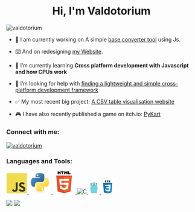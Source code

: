 <h1 align="center">Hi, I'm Valdotorium</h1>


<p align="left"> <img src="https://komarev.com/ghpvc/?username=valdotorium&label=Profile%20views&color=0e75b6&style=flat" alt="valdotorium" /> </p>


- 🔭 I am currently working on A simple [base converter tool](https://github.com/Valdotorium/numbers-converter) using Js.

- ⌨️ And on redesigning [my Website](https://valdotorium.github.io/).

- 🌱 I’m currently learning **Cross platform development with Javascript and how CPUs work**

- 🤝 I’m looking for help with [finding a lightweight and simple cross-platform development framework](https://github.com/Valdotorium/Website)

- ✅ My most recent big project: [A CSV table visualisation website](https://valdotorium.github.io/GFS/)

- 🎮 I have also recently published a game on itch.io: [PyKart](https://valdotorium.itch.io/pykart)

<h3 align="left">Connect with me:</h3>
<p align="left">
<a href="https://www.leetcode.com/valdotorium" target="blank"><img align="center" src="https://raw.githubusercontent.com/rahuldkjain/github-profile-readme-generator/master/src/images/icons/Social/leet-code.svg" alt="valdotorium" height="30" width="40" /></a>
</p>

<h3 align="left">Languages and Tools:</h3>
<p align="left"> <a href="https://developer.mozilla.org/en-US/docs/Web/JavaScript" target="_blank" rel="noreferrer"> <img src="https://raw.githubusercontent.com/devicons/devicon/master/icons/javascript/javascript-original.svg" alt="javascript" width="55" height="55"/> </a><a href="https://www.python.org" target="_blank" rel="noreferrer"> <img src="https://raw.githubusercontent.com/devicons/devicon/master/icons/python/python-original.svg" alt="python" width="60" height="60"/> </a> <a href="https://www.w3.org/html/" target="_blank" rel="noreferrer"> <img src="https://raw.githubusercontent.com/devicons/devicon/master/icons/html5/html5-original-wordmark.svg" alt="html5" width="60" height="60"/> </a><img width="30" height="30" src="https://upload.wikimedia.org/wikipedia/commons/1/19/C_Logo.png" alt="C"><a href="https://golang.org" target="_blank" rel="noreferrer"> <img src="https://raw.githubusercontent.com/devicons/devicon/master/icons/go/go-original.svg" alt="go" width="30" height="30"/> </a>    <a href="https://www.w3schools.com/css/" target="_blank" rel="noreferrer"> <img src="https://raw.githubusercontent.com/devicons/devicon/master/icons/css3/css3-original-wordmark.svg" alt="css3" width="35" height="35"/> </a></p>
<img src="https://wakatime.com/badge/user/018f06ff-39df-4391-9ba5-5fb7abc2a8cd.svg">
<img width="640" src="https://wakatime.com/share/@018f06ff-39df-4391-9ba5-5fb7abc2a8cd/461c36a4-e953-4887-8c7b-77844cf9b16f.svg">




